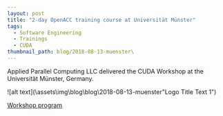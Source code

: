 ```yaml
---
layout: post
title: "2-day OpenACC training course at Universität Münster"
tags:
  - Software Engineering
  - Trainings
  - CUDA
thumbnail_path: blog/2018-08-13-muenster\
---
```


Applied Parallel Computing LLC delivered the CUDA Workshop at the Universität Münster, Germany.

![alt text](\assets\img\blog\blog\2018-08-13-muenster\"Logo Title Text 1")

[Workshop program](\assets\img\blog\2018-08-13-muenster\umuenster_program.pdf)
